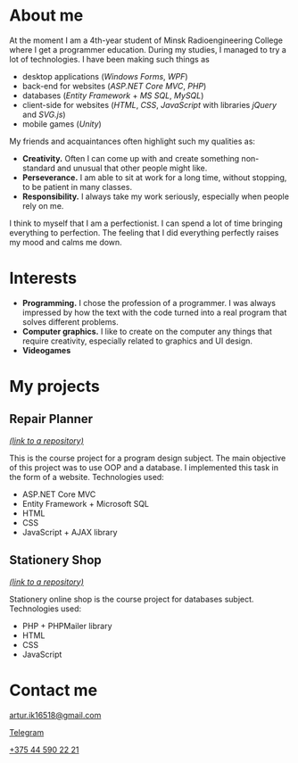 # About me

At the moment I am a 4th-year student of Minsk Radioengineering College where I get a programmer education. During my studies, I managed to try a lot of technologies. I have been making such things as
- desktop applications (*Windows Forms*, *WPF*)
- back-end for websites (*ASP.NET Core MVC*, *PHP*)
- databases (*Entity Framework* + *MS SQL*, *MySQL*)
- client-side for websites (*HTML*, *CSS*, *JavaScript* with libraries *jQuery* and *SVG.js*)
- mobile games (*Unity*)

My friends and acquaintances often highlight such my qualities as:
 - **Creativity.** Often I can come up with and create something non-standard and unusual that other people might like. 
 - **Perseverance.** I am able to sit at work for a long time, without stopping, to be patient in many classes. 
 - **Responsibility.** I always take my work seriously, especially when people rely on me.

I think to myself that I am a perfectionist. I can spend a lot of time bringing everything to perfection. The feeling that I did everything perfectly raises my mood and calms me down.

# Interests

- **Programming.** I chose the profession of a programmer. I was always impressed by how the text with the code turned into a real program that solves different problems.
- **Computer graphics.** I like to create on the computer any things that require creativity, especially related to graphics and UI design.
- **Videogames**

# My projects

## Repair Planner
*[(link to a repository)](https://github.com/Arthur16518/Repair-Planner)*

This is the course project for a program design subject. The main objective of this project was to use OOP and a database. I implemented this task in the form of a website.
Technologies used:
- ASP.NET Core MVC
- Entity Framework + Microsoft SQL
- HTML
- CSS
- JavaScript + AJAX library

## Stationery Shop
*[(link to a repository)](https://github.com/Arthur16518/Stationery-Shop)*

Stationery online shop is the course project for databases subject.
Technologies used:
- PHP + PHPMailer library
- HTML
- CSS
- JavaScript

# Contact me

[artur.ik16518@gmail.com](mailto:artur.ik16518@gmail.com)

[Telegram](https://t.me/str165)

[+375 44 590 22 21](tel:+375445902221)
